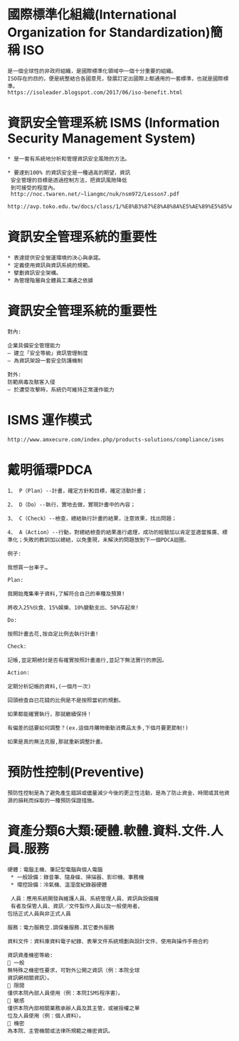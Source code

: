 # 國際標準化組織(International Organization for Standardization)簡稱 ISO
````
是一個全球性的非政府組織，是國際標準化領域中一個十分重要的組織。
ISO存在的目的，便是統整結合各國意見，發展訂定出國際上都通用的一套標準，也就是國際標準。
https://isoleader.blogspot.com/2017/06/iso-benefit.html

````` 
# 資訊安全管理系統 ISMS (Information Security Management System)
~~~
* 是一套有系統地分析和管理資訊安全風險的方法。

* 要達到100% 的資訊安全是一種過高的期望，資訊
 安全管理的目標是透過控制方法，把資訊風險降低
 到可接受的程度內。
 http://noc.twaren.net/~liangmc/nuk/nsm972/Lesson7.pdf
 http://avp.toko.edu.tw/docs/class/1/%E8%B3%87%E8%A8%8A%E5%AE%89%E5%85%A8%E7%AE%A1%E7%90%86%E5%88%B6%E5%BA%A6(ISMS)%E7%B0%A1%E4%BB%8B(%E5%AF%AC%E9%A0%BB).pdf
~~~
# 資訊安全管理系統的重要性
~~~
* 表達提供安全營運環境的決心與承諾。
* 定義使用資訊與資訊系統的規範。
* 擘劃資訊安全架構。
* 為管理階層與全體員工溝通之依據
~~~
# 資訊安全管理系統的重要性
~~~
對內:

企業具備安全管理能力
– 建立「安全等級」資訊管理制度
– 為資訊架設一套安全防護機制

對外:
防範病毒及駭客入侵
– 於遭受攻擊時，系統仍可維持正常運作能力
~~~
# ISMS 運作模式 
~~~
http://www.amxecure.com/index.php/products-solutions/compliance/isms
~~~
# 戴明循環PDCA 
~~~
1、 P（Plan）--計畫，確定方針和目標，確定活動計畫；

2、 D（Do）--執行，實地去做，實現計畫中的內容；

3、 C（Check）--檢查，總結執行計畫的結果，注意效果，找出問題；

4、 A（Action）--行動，對總結檢查的結果進行處理，成功的經驗加以肯定並適當推廣、標準化；失敗的教訓加以總結，以免重現，未解決的問題放到下一個PDCA迴圈。

例子:

我想買一台車子…

Plan:

我開始蒐集車子資料,了解符合自己的車種及預算!

將收入25%伙食、15%娛樂、10%變動支出、50%存起來!

Do:

按照計畫去花,按自定比例去執行計畫!

Check:

記帳,並定期檢討是否有確實按照計畫進行,並記下無法實行的原因。

Action:

定期分析記帳的資料,(一個月一次)

回頭檢查自已花錢的比例是不是按照當初的規劃。

如果都能確實執行，那就繼續保持！

有偏差的話要如何調整？(ex.這個月購物衝動消費品太多,下個月要更節制!)

如果是真的無法克服,那就重新調整計畫。
~~~
# 預防性控制(Preventive) 
~~~
預防性控制是為了避免產生錯誤或儘量減少今後的更正性活動，是為了防止資金、時間或其他資源的損耗而採取的一種預防保證措施。
~~~
# 資產分類6大類:硬體.軟體.資料.文件.人員.服務
~~~
硬體：電腦主機、筆記型電腦與個人電腦
 * 一般設備：錄音筆、隨身碟、掃描器、影印機、事務機
 * 環控設備：冷氣機、溫溼度紀錄器硬體
 
 人員：應用系統開發與維護人員、系統管理人員、資訊與設備擁
 有者及保管人員、資訊／文件製作人員以及一般使用者，
包括正式人員與非正式人員

服務：電力服務空.調保養服務.其它委外服務

資料文件：資料庫資料電子紀錄、表單文件系統規劃與設計文件、使用與操作手冊合約

資訊資產機密等級:
 一般
無特殊之機密性要求，可對外公開之資訊（例：本院全球
資訊網相關資訊）。
 限閱
僅供本院內部人員使用（例：本院ISMS程序書）。
 敏感
僅供本院內部相關業務承辦人員及其主管，或被授權之單
位及人員使用（例：個人資料）。
 機密
為本院、主管機關或法律所規範之機密資訊。
~~~

 





